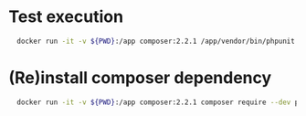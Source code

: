 # Test execution

```bash
  docker run -it -v ${PWD}:/app composer:2.2.1 /app/vendor/bin/phpunit tests
```

# (Re)install composer dependency

```bash
  docker run -it -v ${PWD}:/app composer:2.2.1 composer require --dev phpunit/phpunit:9.5
```
